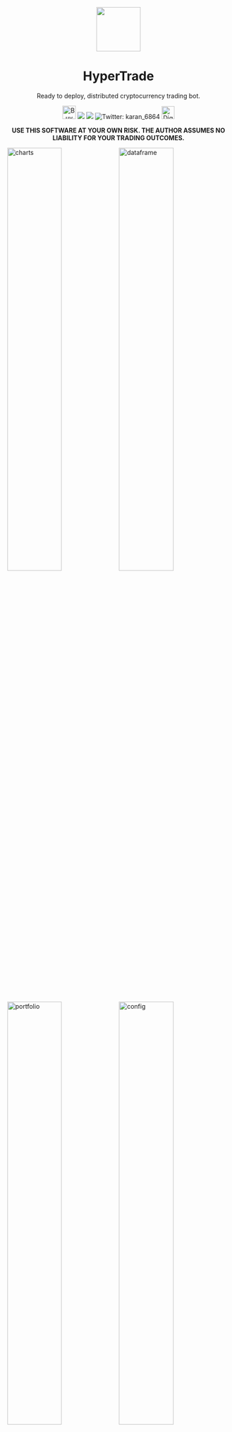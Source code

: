 <p align="center">
  <img width="100px" src="./assets/logo.png">
  <h1 align="center">HyperTrade</h1>
  <p align="center">Ready to deploy, distributed cryptocurrency trading bot.</p>
</p>

<p align="center">
<a href="https://www.buymeacoffee.com/karanps" target="_blank"><img height="30px" src="https://www.buymeacoffee.com/assets/img/guidelines/download-assets-sm-1.svg" alt="Buy Me A Coffee" ></a>
<img src="https://img.shields.io/github/workflow/status/karanpratapsingh/HyperTrade/Build?style=for-the-badge" />
<img src="https://img.shields.io/badge/License-GPL-red.svg?style=for-the-badge" />
<img alt="Twitter: karan_6864" src="https://img.shields.io/twitter/follow/karan_6864.svg?style=for-the-badge&logo=TWITTER&logoColor=FFFFFF&labelColor=00aced&logoWidth=20&color=00aced" target="_blank" />
<img height="29px" src="https://web-platforms.sfo2.digitaloceanspaces.com/WWW/Badge%203.svg" alt="DigitalOcean Referral Badge" />

<br />

<p align="center">
<b>USE THIS SOFTWARE AT YOUR OWN RISK. THE AUTHOR ASSUMES NO LIABILITY FOR YOUR TRADING OUTCOMES.</b>

<br />

<img width="49.5%" src="./assets/screenshots/dashboard/charts.png" alt="charts" /> <img width="49.5%" src="./assets/screenshots/dashboard/dataframe.png" alt="dataframe" />
<img width="49.5%" src="./assets/screenshots/dashboard/portfolio.png" alt="portfolio" /> <img width="49.5%" src="./assets/screenshots/dashboard/config.png" alt="config" />
<img width="34%" src="./assets/screenshots/dashboard/config-strategy.png" alt="config-strategy" /> <img width="34%" src="./assets/screenshots/dashboard/charts-indicators.png" alt="charts-indicators" /> <img width="30.6%" src="./assets/screenshots/bot/telegram.png" alt="telegram" />

## 📖 Contents

- [Overview](#overview)
- [Motivation](#motivation)
- [Features](#features)
- [Technologies](#technologies)
- [Working](#working)
- [Architecture](#architecture)
- [Getting Started](#getting-started)
- [Customization](#customization)
- [Usage](#usage)
  - [Telegram](#telegram)
  - [Web](#web)
- [Deployment](#deployment)
- [Contribute](#contribute)
- [License](#license)

## 🔍 Overview <a id="overview" />

Here's a short overview of the project.

[![overview](https://user-images.githubusercontent.com/29705703/160863938-a8350ddd-5bf7-442e-beb9-fe590b28a725.png)](https://youtu.be/jHBlUlIY4AQ)

## 💡 Motivation <a id="motivation" />

A few months ago I got into the crypto market. It was all new and fascinating to me. The idea of this project originally came from a script I used to automate buying and selling of fiat assets.

I was curious and wanted to scale it into a real system that can execute trades for me. I had a lot of fun building this. I got to play with lots of different technologies while growing my financial knowledge.

Feel free to [reach out](https://karanpratapsingh.com?action=contact) to me if you have any additional questions. There are lots of fixes and features to be done!

_It is important to note that this project is under active development and was developed as an experiment. Currently, only [Binance](https://binance.com/) is supported but contributions are welcome!_

**Please leave a ⭐ as motivation or support by [donating](https://www.buymeacoffee.com/karanps) if you liked the idea 😄**

## ✨ Features <a id="features" />

This system has lots of features such as:

- **Web UI**: Real-time access to charts, technical indicators, and portfolio.

- **Configurable**: Supports assets and strategies customization easily without touching any code!

- **Portable**: Export your trades and real-time data frame to CSV.

- **Multiple Assets**: Trade multiple crypto assets simultaneously!

- **Telegram Support**: On the move? Use [Telegram](#telegram) bot to receive real-time notifications and much more.

- **Ready to deploy**: Comes with [Infrastructure as Code](https://dev.to/karanpratapsingh/introduction-to-infrastructure-as-code-with-terraform-4f29) which is ready to deploy to [Digital Ocean](https://www.digitalocean.com/).

- **Easy to upgrade**: Modify the system easily to your needs.

## ⚡️ Technologies <a id="technologies" />

<img width="98%" src="./assets/diagrams/stack.png" alt="stack" />

## ❓ Working <a id="working" />

Here's a simple diagram illustrating how streams and events are published/subscribed in the system. We use NATS for messaging and streams, more about that in the [architecture](#architecture) section.

Basically, The Exchange service publishes Kline/Candlestick data based on our configuration. Strategy service then subscribes to it and publishes a stream of dataframe which contains the indicators, buy/sell signals, and other metadata. The buy/sell signals are determined using the configuration as well, where we can customize our strategies given that they are supported.

Now, The Exchange service subscribes to the dataframe stream and executes trades on the signal using the Binance API. Any event such as order, trade, error, etc is published and then the Notification service can send a message to the user using the Telegram API.

*_Note: This only represents core events, there are more events for the Web and DB services._*

<img src="./assets/diagrams/working.png" alt="working" />

## 🏭 Architecture <a id="architecture" />

It's a microservices based architecture with event driven approach for decoupling. It uses distributed streams and messaging which keeps the system simple yet robust to make sure it can grow in the future.

<img width="60%" src="./assets/diagrams/architecture.png" alt="architecture" /> <img width="37.45%" src="./assets/diagrams/k8s.png" alt="k8s" />

_Note: Kubernetes diagram was generated using [Lens - The Kubernetes IDE](https://github.com/nevalla/lens-resource-map-extension/)_

**Why so many technologies?**

This started as an all Go project, but then I decided to add Python to the mix as it has a really good ecosystem for technical indicators and mathematical use cases.

For the web, I used React as it's easy and TypeScript provides some sanity to JavaScript projects!

Nginx and Postgres fit right in as the use case grew. As always, use what's right for the project!

**Why event driven?**

Originally I made this using HTTP REST, but systems like this are event driven by nature. Plus this approach helps to decouple services even more.

**How do services communicate?**

All the messaging infrastructure use cases are handled by [NATS](https://nats.io). Inter-service communications are mainly via publish-subscribe and request-reply patterns. Essentially, NATS acts as our service mesh!

We also use [JetStream](https://docs.nats.io/nats-concepts/jetstream) for real-time, persisted data streams.

<img width="55%" src="https://user-images.githubusercontent.com/29705703/156038663-61d9c242-de32-41da-9a59-a2452a0ead11.png" alt="publish-subscribe" /> <img width="43.85%" src="https://user-images.githubusercontent.com/29705703/156039685-bb32987e-a11f-4246-a6fa-1d74f6388119.png" alt="request-reply" />

_Read more about [Distributed communication patterns with NATS](https://dev.to/karanpratapsingh/distributed-communication-patterns-with-nats-g17)_

**Why Kubernetes? Isn't it overkill?**

I agree! Kubernetes can be bit overkill, especially for this project. But my goal here was to keep it cloud agnostic, even though it was very tempting to just spin up AWS lambdas with event bridge.

## 🍕 Getting Started <a id="getting-started" />

Here we will setup our development environment. But first, we will need to install the following tools.

**Tools**

- [Minikube](https://minikube.sigs.k8s.io/docs/start/)
- [Skaffold](https://skaffold.dev/docs/install/)
- [Helm](https://helm.sh/docs/intro/install/)
- [Go >= 1.18](https://go.dev/doc/install)
- [Node >= 16.14](https://nodejs.org/en/download/)
- [Python >= 3.10](https://www.python.org/downloads/)
- [yq](https://github.com/mikefarah/yq)
- [volta](https://volta.sh/)
- [doctl](https://github.com/digitalocean/doctl)

**Steps**

- Once all the tools are installed, execute `make prepare` to prepare the local environment.
- Create a `infrastructure/k8s/env.yaml` to similar structure as `infrastructure/k8s/env.example.yaml` and [follow this guide](./docs/secrets-setup.md).
- Review the configuration in `services/exchange/config.json`
- Start development with `make dev` command.
- Use `make stop` to stop the local minikube cluster.

## 🛠 Customization <a id="customization" />

We can customize trading strategies either via web app or `services/exchange/config.json` directly.

Currently, only few trading strategies like RSI and MACD are supported and I plan to add more soon. 

<img width="60%" src="./assets/screenshots/dashboard/config-strategy.png" alt="config-strategy" />

## 📚 Usage <a id="usage" />

### 💬 Telegram <a id="telegram" />

Telegram bot helps us to interact with the system easily and receive real-time notifications.

**Commands**

The telegram bot supports the following commands:

<img src="./assets/screenshots/bot/telegram-commands.png" alt="telegram-commands" />

- **`/configs`**: Get asset configurations.
- **`/balance`**: Get current account balance.
- **`/positions`**: Get actively held positions.
- **`/stats`**: Get portfolio statistics.
- **`/enable`**: Enable trading for a symbol.
- **`/disable`**: Disable trading for a symbol.
- **`/dump`**: Dump all the positions for a symbol.

_Note: `enable`, `disable` and `dump` commands are symbol specific, and are executed as `/cmd symbol`. Example, `/enable ETHUSDT`_

### 💻 Web <a id="web" />

Since this application deals with sensitive financial data, it is **not recommended** to expose it via ingress unless we have proper RBAC authorization in place. Hence, it is recommended to connect to it via port-forwarding on your local machine.

**Steps**

- Connect to the application via port-forwarding using `make connect` command.

_Note: Make sure `doctl` is authenticated, and we're using the correct k8s cluster name._

- Open `localhost:8080` to see the web interface.

- Once done, use the `make disconnect` command to remove the kubectl context from your machine.

_Note: It is recommended to use the telegram bot over the user interface on non-secure systems._

## 🚀 Deployment <a id="deployment" />

Deployments can be done via `deploy.yml` Github actions to our [Digital Ocean](https://www.digitalocean.com/) Kubernetes cluster. But first, we will need to provision our infrastructure.

_Important: Infrastructure we're about to provision has its own cost!_

**Tools**

- [Terraform](https://learn.hashicorp.com/tutorials/terraform/install-cli)

**Steps**

- Create and export a [GITHUB_TOKEN](https://docs.github.com/en/packages/working-with-a-github-packages-registry/working-with-the-container-registry#authenticating-to-the-container-registry) to access our Github container registry.

```
$ export TF_VAR_GHCR_TOKEN=value-of-your-token
```

- Get an API token from DigitalOcean [dashboard](https://cloud.digitalocean.com/account/api/tokens) and export it temporarily for terraform.

```
$ export DIGITALOCEAN_TOKEN=value-of-your-token
```

- Apply the Terraform configuration.

```
$ cd infrastructure
$ terraform init
$ terraform apply
```

- Go to Github and add `GHCR_TOKEN` and `DIGITALOCEAN_TOKEN` to your repository secrets for Github actions.
- Generate `base64` string of your secrets, and add it as `APP_SECRETS` to your repository secrets for Github actions.

```
$ cat infrastructure/k8s/env.yaml | base64
```

- Go to the actions tab and run the `Build and Deploy` action.

- Once the deploy is complete, our application will be deployed in the `hypertrade` namespace on Kubernetes.

_Note: If you want to change the name of the project, make sure to update all the associated Kubernetes manifest files, skaffold config, nginx config etc._

## 👏 Contribute <a id="contribute" />

Contributions are welcome as always, before submitting a new PR please make sure to open a new issue so community members can discuss it.

Additionally, you might find existing open issues which can help with improvements.

This project follows a standard [code of conduct](./CODE_OF_CONDUCT.md) so that you can understand what actions will and will not be tolerated.

## 📄 License <a id="license" />

This project is GPL-3.0 licensed, as found in the [LICENSE](./LICENSE)
